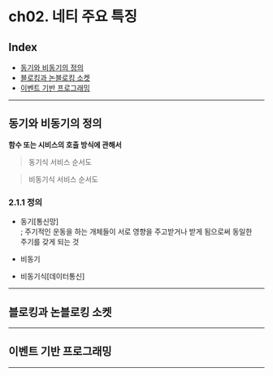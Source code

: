 # ch02. 네티 주요 특징  

## Index  

- <a href="#동기_비동기">동기와 비동기의 정의</a>
- <a href="#블로킹_논블로킹">블로킹과 논블로킹 소켓</a>
- <a href="#이벤트">이벤트 기반 프로그래밍</a>

---  

<div id="동기_비동기"></div>  

## 동기와 비동기의 정의  

**함수 또는 시비스의 호출 방식에 관해서**  

> 동기식 서비스 순서도  

> 비동기식 서비스 순서도  

### 2.1.1 정의  

- 동기[통신망]  
; 주기적인 운동을 하는 개체들이 서로 영향을 주고받거나 받게 됨으로써 동일한  
주기를 갖게 되는 것  

- 비동기  

- 비동기식[데이터통신]  


---  

<div id="블로킹_논블로킹"></div>  

## 블로킹과 논블로킹 소켓

---  

<div id="이벤트"></div>  

## 이벤트 기반 프로그래밍

---  
